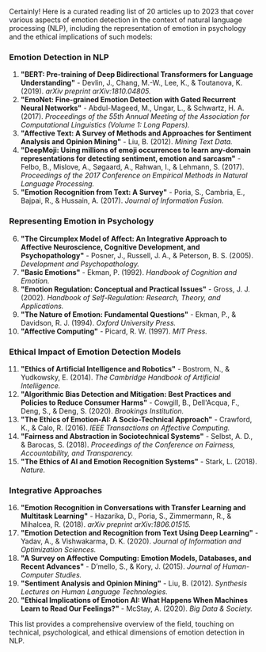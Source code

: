 Certainly! Here is a curated reading list of 20 articles up to 2023 that cover various aspects of emotion detection in the context of natural language processing (NLP), including the representation of emotion in psychology and the ethical implications of such models:

### Emotion Detection in NLP
1. **"BERT: Pre-training of Deep Bidirectional Transformers for Language Understanding"** - Devlin, J., Chang, M.-W., Lee, K., & Toutanova, K. (2019). *arXiv preprint arXiv:1810.04805.*
2. **"EmoNet: Fine-grained Emotion Detection with Gated Recurrent Neural Networks"** - Abdul-Mageed, M., Ungar, L., & Schwartz, H. A. (2017). *Proceedings of the 55th Annual Meeting of the Association for Computational Linguistics (Volume 1: Long Papers).*
3. **"Affective Text: A Survey of Methods and Approaches for Sentiment Analysis and Opinion Mining"** - Liu, B. (2012). *Mining Text Data.*
4. **"DeepMoji: Using millions of emoji occurrences to learn any-domain representations for detecting sentiment, emotion and sarcasm"** - Felbo, B., Mislove, A., Søgaard, A., Rahwan, I., & Lehmann, S. (2017). *Proceedings of the 2017 Conference on Empirical Methods in Natural Language Processing.*
5. **"Emotion Recognition from Text: A Survey"** - Poria, S., Cambria, E., Bajpai, R., & Hussain, A. (2017). *Journal of Information Fusion.*

### Representing Emotion in Psychology
6. **"The Circumplex Model of Affect: An Integrative Approach to Affective Neuroscience, Cognitive Development, and Psychopathology"** - Posner, J., Russell, J. A., & Peterson, B. S. (2005). *Development and Psychopathology.*
7. **"Basic Emotions"** - Ekman, P. (1992). *Handbook of Cognition and Emotion.*
8. **"Emotion Regulation: Conceptual and Practical Issues"** - Gross, J. J. (2002). *Handbook of Self-Regulation: Research, Theory, and Applications.*
9. **"The Nature of Emotion: Fundamental Questions"** - Ekman, P., & Davidson, R. J. (1994). *Oxford University Press.*
10. **"Affective Computing"** - Picard, R. W. (1997). *MIT Press.*

### Ethical Impact of Emotion Detection Models
11. **"Ethics of Artificial Intelligence and Robotics"** - Bostrom, N., & Yudkowsky, E. (2014). *The Cambridge Handbook of Artificial Intelligence.*
12. **"Algorithmic Bias Detection and Mitigation: Best Practices and Policies to Reduce Consumer Harms"** - Cowgill, B., Dell'Acqua, F., Deng, S., & Deng, S. (2020). *Brookings Institution.*
13. **"The Ethics of Emotion-AI: A Socio-Technical Approach"** - Crawford, K., & Calo, R. (2016). *IEEE Transactions on Affective Computing.*
14. **"Fairness and Abstraction in Sociotechnical Systems"** - Selbst, A. D., & Barocas, S. (2018). *Proceedings of the Conference on Fairness, Accountability, and Transparency.*
15. **"The Ethics of AI and Emotion Recognition Systems"** - Stark, L. (2018). *Nature.*

### Integrative Approaches
16. **"Emotion Recognition in Conversations with Transfer Learning and Multitask Learning"** - Hazarika, D., Poria, S., Zimmermann, R., & Mihalcea, R. (2018). *arXiv preprint arXiv:1806.01515.*
17. **"Emotion Detection and Recognition from Text Using Deep Learning"** - Yadav, A., & Vishwakarma, D. K. (2020). *Journal of Information and Optimization Sciences.*
18. **"A Survey on Affective Computing: Emotion Models, Databases, and Recent Advances"** - D’mello, S., & Kory, J. (2015). *Journal of Human-Computer Studies.*
19. **"Sentiment Analysis and Opinion Mining"** - Liu, B. (2012). *Synthesis Lectures on Human Language Technologies.*
20. **"Ethical Implications of Emotion AI: What Happens When Machines Learn to Read Our Feelings?"** - McStay, A. (2020). *Big Data & Society.*

This list provides a comprehensive overview of the field, touching on technical, psychological, and ethical dimensions of emotion detection in NLP.